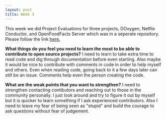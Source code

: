 ```yaml
---
layout: post
title: Week 3
---
```



This week we did Project Evaluations for three projects, DOxygen, Netflix Conductor, and OpenFoodFacts Server which was in a seperate repository. Please follow the link [here.](../../../../gutierrezjdr-project-evaluation-01)

__What things do you feel you need to learn the most to be able to contribute to open source projects?__
I need to learn to take extra time to read code and dig through documentation before even starting. Also maybe it would be nice to contribute with comments in code in order to help myself and others. Even when reading code, going back to it a few days later can still be an issue. Comments help even the person creating the code. 

__What are the weak points that you want to strengthen?__
I need to strengthen contacting contibutors and reaching out to those in the community personally. I just look around and try to figure it out by myself but it is quicker to learn something if I ask experienced contributors. Also I need to leave my fear of being seen as "stupid" and build the courage to ask questions without fear of judgement.  

